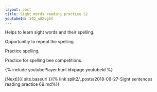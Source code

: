 ```yaml
---
layout: post
title: Sight Words reading practice 52
youtubeId: 14Q_wUXvg54
---
```

 
 
Helps to learn sight words and their spelling.

Opportunitiy to repeat the spelling. 

Practice spelling. 
 
Practice for spelling bee competitions. 
 
{% include youtubePlayer.html id=page.youtubeId %}
 
 

[Next]({{ site.baseurl }}{% link  split2/_posts/2018-06-27-Sight sentences reading practice 69.md%})
 
